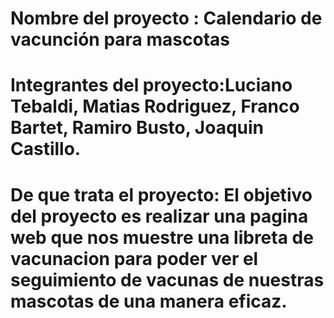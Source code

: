 # Nombre del proyecto : Calendario de vacunción para mascotas   

# Integrantes del proyecto:Luciano Tebaldi, Matias Rodriguez, Franco Bartet, Ramiro Busto, Joaquin Castillo. 

# De que trata el proyecto: El objetivo del proyecto es realizar una pagina web que nos muestre una libreta de vacunacion para poder ver el seguimiento de vacunas de nuestras mascotas de una manera eficaz.
